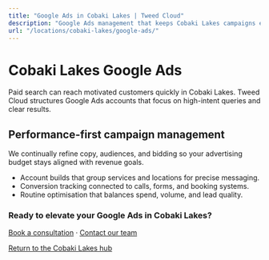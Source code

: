 ```yaml
---
title: "Google Ads in Cobaki Lakes | Tweed Cloud"
description: "Google Ads management that keeps Cobaki Lakes campaigns efficient and measurable."
url: "/locations/cobaki-lakes/google-ads/"
---
```


# Cobaki Lakes Google Ads

Paid search can reach motivated customers quickly in Cobaki Lakes. Tweed Cloud structures Google Ads accounts that focus on high-intent queries and clear results.

## Performance-first campaign management

We continually refine copy, audiences, and bidding so your advertising budget stays aligned with revenue goals.

- Account builds that group services and locations for precise messaging.
- Conversion tracking connected to calls, forms, and booking systems.
- Routine optimisation that balances spend, volume, and lead quality.

### Ready to elevate your Google Ads in Cobaki Lakes?

[Book a consultation](/consultation/) · [Contact our team](/contact/)

[Return to the Cobaki Lakes hub](/locations/cobaki-lakes/)

